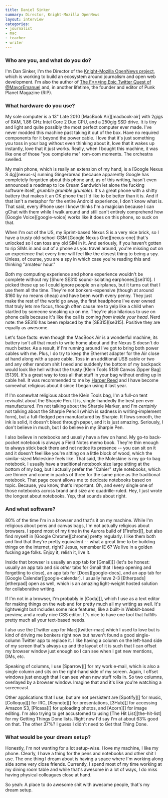 ```yaml
---
title: Daniel Sinker
summary: Director, Knight-Mozilla OpenNews
layout: interview
categories:
- journalist
- mac
- teacher
- writer
---
```


### Who are you, and what do you do?

I'm Dan Sinker, I'm the Director of the [Knight-Mozilla OpenNews project](http://mozillaopennews.org/ "A hacker-journalist project."), which is working to build an ecosystem around journalism and open web development. I'm also the author of [The F\*\*\*ing Epic Twitter Quest of @MayorEmanuel](http://www.quaxelrod.com/ "An epic Twitter tale.") and, in another lifetime, the founder and editor of Punk Planet Magazine (RIP).

### What hardware do you use?

My sole computer is a 13" Late 2010 [MacBook Air][macbook-air] with 2gigs of RAM, 1.86 GHz Intel Core 2 Duo CPU, and a 250gig SSD drive. It is tiny and light and quite possibly the most perfect computer ever made. I've never modded this machine past taking it out of the box. Have no required components for it beyond the power cable. I love that it's just something you toss in your bag without even thinking about it, love that it wakes up instantly, love that it just works. Really, when I bought this machine, it was like one of those "you complete me" rom-com moments. The orchestra swelled. 

My main phone, which is really an extension of my hand, is a [Google Nexus S 4g][nexus-s] running Gingerbread (because apparently Google has completely forgotten about this phone and, as of this writing, hasn't even announced a roadmap to Ice Cream Sandwich let alone the fucking software itself, *grumble grumble grumble*). It's a great phone with a shitty battery that makes it an OK phone that I'd like to be better than it is. And if that isn't a metaphor for the entire Android experience, I don't know what is. That said, every iPhone user I know thinks I'm a magician because I can gChat with them while I walk around and still can't entirely comprehend how [Google Voice][google-voice] works like it does on this phone, so suck on that.

When I'm out of the US, my Sprint-based Nexus S is a very nice brick, so I have a trusty old-school GSM [Google Nexus One][nexus-one] that's unlocked so I can toss any old SIM in it. And seriously, if you haven't gotten to rip SIMs in and out of a phone as you travel around, you're missing out on an experience that every time will feel like the closest thing to being a spy. Unless, of course, you are a spy in which case you're reading this and thinking "amateur hour."

Both my computing experience and phone experience wouldn't be complete without my [Shure SE310 sound-isolating earphones][se310]. I picked these up so I could ignore people on airplanes, but it turns out that I use them all the time. They're not bonkers-expensive (though at around $160 by no means cheap) and have been worth every penny. They just make the rest of the world go away, the first headphone I've ever owned that truly lets me focus, though often cause me to yelp like a child when startled by someone sneaking up on me. They're also hilarious to use on phone calls because it's like the call is coming *from inside your head*. Nerd note: the SE310 has been replaced by the [SE315][se315]. Positive they are equally as awesome.

Let's face facts: even though the MacBook Air is a wonderful machine, its battery isn't all that much to write home about and the Nexus S doesn't do much better. As a result, if I'm running around I've got to bring both power cables with me. Plus, I do try to keep the Ethernet adapter for the Air close at hand along with a spare cable. Toss in an additional USB cable or two and any other random shit I need and suddenly the bottom of my backpack would look like hell without the trusty [Klein Tools 5139 Canvas Zipper Bag][5139]. It's a great way to toss all that stuff in your bag without ending up in cable hell. It was recommended to me by [Harper Reed](http://harper.reed.usesthis.com/ "An interview with Harper on this very site.") and I have become somewhat religious about it since I began using it last year. 

If I'm somewhat religious about the Klein Tools bag, I'm a full-on tent revivalist about the Sharpie Pen. It is, single-handedly the best pen ever manufactured. I'm not talking about the Sharpie Marker, and I'm *certainly* not talking about the Sharpie Pencil (which is sadness in writing-implement form), but a full-fledged pen manufactured by Sharpie. It flows smooth, the ink is solid, it doesn't bleed through paper, and it is just amazing. Seriously, I don't believe in much, but I do believe in my Sharpie Pen.

I also believe in notebooks and usually have a few on hand. My go-to back-pocket notebook is always a Field Notes memo book. They're thin enough to always stick back there and not notice its presence -- you can sit on it and it doesn't feel like you're sitting on a little block of wood, which the similar-sized Moleskine feels like. That said, the Moleskine is my go-to bag notebook. I usually have a traditional notebook size large sitting at the bottom of my bag, but I actually prefer the "Cahier" style notebooks, which are thinner and come in packs of three for the same price as the traditional notebook. That page count allows me to dedicate notebooks based on topic. Because, you know, that's important. Oh, and every single one of those notebooks across brand and size are quadrille-ruled. Hey, I just wrote the longest about notebooks. Yep, that sounds about right.

### And what software?

80% of the time I'm in a browser and that's it on my machine. While I'm religious about pens and canvas bags, I'm not actually religious about browsers. I spend most of my time in the Aurora build of [Firefox][], but also find myself in [Google Chrome][chrome] pretty regularly. I like them both and find that they're pretty equivalent -- what a great time to be building things on the internet, right? Jesus, remember IE 6? We live in a golden fucking age folks. Enjoy it, relish it, live it.

Inside that browser is usually an app tab for [Gmail][] (let's be honest: usually an app tab and six *other* tabs for Gmail that I keep opening and forgetting to close), an app tab for [Docs][google-docs], and an app tab for [Google Calendar][google-calendar]. I usually have 2-3 [Etherpads][etherpad] open as well, which is an amazing light-weight hosted solution for collaborative writing.

If I'm not in a browser, I'm probably in [Coda][], which I use as a text editor for making things on the web and for pretty much all my writing as well. It's lightweight but includes some nice features, like a built-in Webkit-based preview, and a really nice CSS editor. It's nice to have one tool that fulfills pretty much all your text-based needs. 

I also use the [Twitter app for Mac][twitter-mac] which I used to love but is kind of driving me bonkers right now but haven't found a good single-column Twitter app to replace it. I like having a column on the left-hand side of my screen that's always up and the layout of it is such that I can offset my browser window just enough so I can see when I get new mentions, DMs, etc. 

Speaking of columns, I use [Sparrow][] for my work e-mail, which is also a single column and sits on the right-hand side of my screen. Again, I offset windows just enough that I can see when new stuff rolls in. So two columns, overlayed by a browser window. Imagine that and it's like you're watching a screencast.

Other applications that I use, but are not persistent are [Spotify][] for music, [Colloquy][] for IRC, [Keynote][] for presentations, [3Hub][] for accessing Amazon S3, [Picasa][] for uploading photos, and [Acorn][] for image editing. I'm also trying to get accustomed to using [The Hit List][the-hit-list] for my Getting Things Done lists. Right now I'd say I'm at about 63% good on that. The other 37%? I guess I didn't need to Get that Thing Done.

### What would be your dream setup?

Honestly, I'm not wanting for a lot setup-wise. I love my machine, I like my phone. Clearly, I have a thing for the pens and notebooks and other shit I use. The one thing I dream about is having a space where I'm working along side some very close friends. Currently, I spend most of my time working at my dining room table and while that's awesome in a lot of ways, I do miss having physical colleagues close at hand. 

So yeah: A place to do awesome shit with awesome people, that's my dream setup.